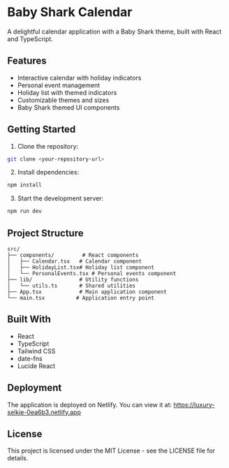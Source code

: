 # Baby Shark Calendar

A delightful calendar application with a Baby Shark theme, built with React and TypeScript.

## Features

- Interactive calendar with holiday indicators
- Personal event management
- Holiday list with themed indicators
- Customizable themes and sizes
- Baby Shark themed UI components

## Getting Started

1. Clone the repository:
```bash
git clone <your-repository-url>
```

2. Install dependencies:
```bash
npm install
```

3. Start the development server:
```bash
npm run dev
```

## Project Structure

```
src/
├── components/         # React components
│   ├── Calendar.tsx   # Calendar component
│   ├── HolidayList.tsx# Holiday list component
│   └── PersonalEvents.tsx # Personal events component
├── lib/               # Utility functions
│   └── utils.ts       # Shared utilities
├── App.tsx            # Main application component
└── main.tsx          # Application entry point
```

## Built With

- React
- TypeScript
- Tailwind CSS
- date-fns
- Lucide React

## Deployment

The application is deployed on Netlify. You can view it at:
https://luxury-selkie-0ea6b3.netlify.app

## License

This project is licensed under the MIT License - see the LICENSE file for details.